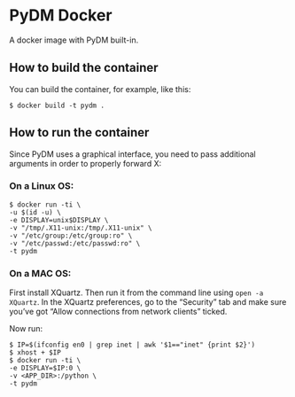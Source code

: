 
# PyDM Docker

A docker image with PyDM built-in.

## How to build the container

You can build the container, for example, like this:

```
$ docker build -t pydm .
```

## How to run the container

Since PyDM uses a graphical interface, you need to pass additional arguments in
order to properly forward X:

### On a Linux OS:

```
$ docker run -ti \
-u $(id -u) \
-e DISPLAY=unix$DISPLAY \
-v "/tmp/.X11-unix:/tmp/.X11-unix" \
-v "/etc/group:/etc/group:ro" \
-v "/etc/passwd:/etc/passwd:ro" \
-t pydm
```

### On a MAC OS:

First install XQuartz. Then run it from the command line using `open -a XQuartz`.
In the XQuartz preferences, go to the “Security” tab and make sure you’ve got
“Allow connections from network clients” ticked.

Now run:

```
$ IP=$(ifconfig en0 | grep inet | awk '$1=="inet" {print $2}')
$ xhost + $IP
$ docker run -ti \
-e DISPLAY=$IP:0 \
-v <APP_DIR>:/python \
-t pydm
```
